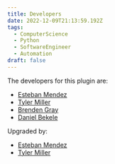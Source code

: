 ```yaml
---
title: Developers
date: 2022-12-09T21:13:59.192Z
tags:
  - ComputerScience
  - Python
  - SoftwareEngineer
  - Automation
draft: false
---
```

T﻿he developers for this plugin are:

* [E﻿steban Mendez](https://github.com/EstebanMendez01)
* [T﻿yler Miller](https://github.com/tmiller-10)
* [B﻿renden Gray](https://github.com/brendengray)
* [D﻿aniel Bekele](https://github.com/Danniyb)

Upgraded by: 

* [E﻿steban Mendez](https://github.com/EstebanMendez01)
* [T﻿yler Miller](https://github.com/tmiller-10)